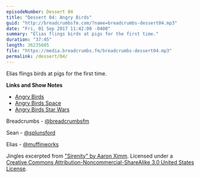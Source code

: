 ```yaml
---
episodeNumber: Dessert 04
title: "Dessert 04: Angry Birds"
guid: "http://breadcrumbsfm.com/?name=breadcrumbs-dessert04.mp3"
date: "Fri, 01 Sep 2017 11:42:00 -0400"
summary: "Elias flings birds at pigs for the first time."
duration: "37:45"
length: 36235605
file: "https://media.breadcrumbs.fm/breadcrumbs-dessert04.mp3"
permalink: /dessert/04/
---
```

Elias flings birds at pigs for the first time.

**Links and Show Notes** 
- [ Angry Birds](https://itunes.apple.com/us/app/angry-birds/id343200656?mt=8&uo=4)
- [ Angry Birds Space](https://itunes.apple.com/us/app/angry-birds-space/id499511971?mt=8&uo=4)
- [ Angry Birds Star Wars](https://itunes.apple.com/us/app/angry-birds-star-wars/id557137623?mt=8&uo=4)

Breadcrumbs - [@breadcrumbsfm](https://twitter.com/breadcrumbsfm)

Sean - [@splunsford](https://twitter.com/splunsford)

Elias - [@muffinworks](https://twitter.com/muffinworks)

Jingles excerpted from [ "Sirenity" by Aaron Ximm](http://freemusicarchive.org/music/aaron_ximm/handpans_and_the_hang/). Licensed under a [Creative Commons Attribution-Noncommercial-ShareAlike 3.0 United States License](http://creativecommons.org/licenses/by-nc-sa/3.0/us/).
